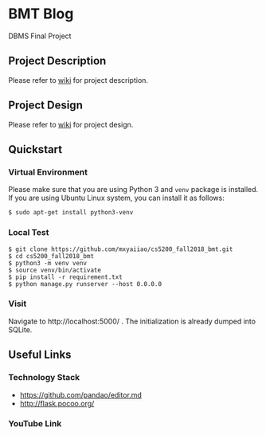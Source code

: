 # BMT Blog
DBMS Final Project

## Project Description
Please refer to [wiki][description] for project description.

## Project Design
Please refer to [wiki][design] for project design.

## Quickstart
### Virtual Environment
Please make sure that you are using Python 3 and `venv` package is installed. 
If you are using Ubuntu Linux system, you can install it as follows:
```
$ sudo apt-get install python3-venv
```
### Local Test
```
$ git clone https://github.com/mxyaiiao/cs5200_fall2018_bmt.git
$ cd cs5200_fall2018_bmt
$ python3 -m venv venv
$ source venv/bin/activate
$ pip install -r requirement.txt
$ python manage.py runserver --host 0.0.0.0
```
### Visit
Navigate to http://localhost:5000/ . The initialization is already dumped into SQLite.

## Useful Links
### Technology Stack
* https://github.com/pandao/editor.md
* http://flask.pocoo.org/
### YouTube Link

[description]: https://github.com/mxyaiiao/cs5200_fall2018_bmt/wiki/Project
[design]: https://github.com/mxyaiiao/cs5200_fall2018_bmt/wiki/Design

